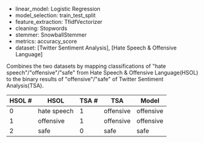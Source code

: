 - linear_model: Logistic Regression
- model_selection: train_test_split
- feature_extraction: TfidfVectorizer
- cleaning: Stopwords
- stemmer: SnowballStemmer
- metrics: accuracy_score
- dataset: [Twitter Sentiment Analysis], [Hate Speech & Offensive Language]

Combines the two datasets by mapping classifications of "hate speech"/"offensive"/"safe" from Hate Speech & Offensive Language(HSOL) to the binary results of "offensive"/"safe" of Twitter Sentiment Analysis(TSA).

| HSOL # | HSOL        | TSA # | TSA       | Model     |
| ------ | ----------- | ----- | --------- | --------- |
| 0      | hate speech | 1     | offensive | offensive |
| 1      | offensive   | 1     | offensive | offensive |
| 2      | safe        | 0     | safe      | safe      |
